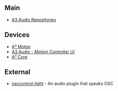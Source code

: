 ## Main
- [A3 Audio Repositories](https://github.com/a3-audio)
## Devices
- [A³ Moton](https://github.com/a3-audio/a3-motion)
- [A3 Audio - Motion Controller UI](https://github.com/a3-audio/a3-MotionControllerUI)
- [A³ Core](https://github.com/a3-audio/a3-core)
## External
- [osccontrol-light](https://github.com/drlight-code/osccontrol-light) - An audio plugin that speaks OSC
